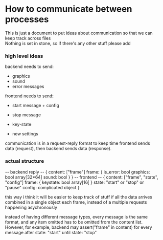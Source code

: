 # How to communicate between processes

This is just a document to put ideas about communication so that we can keep track across files  
Nothing is set in stone, so if there's any other stuff please add  

### high level ideas
backend needs to send:  
 * graphics  
 * sound  
 * error messages

frontend needs to send:  
 * start message + config
 * stop message

 * key-state  
 * new settings  

communication is in a request-reply format to keep time
frontend sends data (request), then backend sends data (response).


### actual structure
-- backend reply --
{
  content: ["frame"]
  frame: {
    is_error: bool
    graphics: bool array[32*64]
    sound: bool
  }
}
-- frontend --
{
  content: ["frame", "state", "config"]
  frame: {
    keystate: bool array[16]
  }
  state: "start" or "stop" or "pause"
  config: complicated object
}

this way i think it will be easier to keep track of stuff if all the data arrives
combined in a single object each frame, instead of a multiple requests happening
asychronously

instead of having different message types, every message is the same format,
and any item omitted has to be omitted from the content list.  
However, for example, backend may assert("frame" in content) for every message
after state: "start" until state: "stop"
